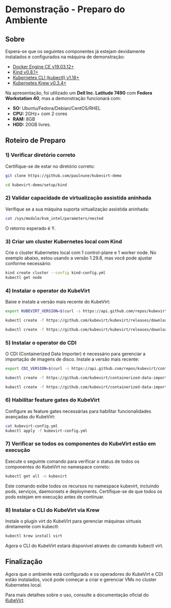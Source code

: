 # Demonstração - Preparo do Ambiente

## Sobre

Espera-se que os seguintes componentes já estejam devidamente instalados e configurados na máquina de demonstração:

- [Docker Engine CE v19.03.12+](https://docs.docker.com/get-docker/)
- [Kind v0.8.1+](https://kind.sigs.k8s.io/docs/user/quick-start/)
- [Kubernetes CLI (kubectl) v1.18+](https://kubernetes.io/docs/tasks/tools/install-kubectl/)
- [Kubernetes Krew v0.3.4+](https://krew.sigs.k8s.io/docs/user-guide/setup/install/)

Na apresentação, foi utilizado um **Dell Inc. Latitude 7490** com **Fedora Workstation 40**, mas a demonstração funcionará com:

- **SO:** Ubuntu/Fedora/Debian/CentOS/RHEL
- **CPU:** 2GHz+ com 2 cores
- **RAM:** 8GB
- **HDD:** 20GB livres.

## Roteiro de Preparo

### 1) Verificar diretório correto

Certifique-se de estar no diretório correto:

```bash
git clone https://github.com/paulnune/kubevirt-demo

cd kubevirt-demo/setup/kind
```
### 2) Validar capacidade de virtualização assistida aninhada

Verifique se a sua máquina suporta virtualização assistida aninhada:

```bash
cat /sys/module/kvm_intel/parameters/nested

```

O retorno esperado é Y.

### 3) Criar um cluster Kubernetes local com Kind

Crie o cluster Kubernetes local com 1 control-plane e 1 worker node. No exemplo abaixo, estou usando a versão 1.29.8, mas você pode ajustar conforme necessário:

```bash
kind create cluster --config kind-config.yml
kubectl get node

```

### 4) Instalar o operator do KubeVirt

Baixe e instale a versão mais recente do KubeVirt:

```bash
export KUBEVIRT_VERSION=$(curl -s https://api.github.com/repos/kubevirt/kubevirt/releases/latest | grep '"tag_name":' | awk -F'"' '{print $4}')

kubectl create -f https://github.com/kubevirt/kubevirt/releases/download/${KUBEVIRT_VERSION}/kubevirt-operator.yaml

kubectl create -f https://github.com/kubevirt/kubevirt/releases/download/${KUBEVIRT_VERSION}/kubevirt-cr.yaml
```

### 5) Instalar o operator do CDI

O CDI (Containerized Data Importer) é necessário para gerenciar a importação de imagens de disco. Instale a versão mais recente:

```bash
export CDI_VERSION=$(curl -s https://api.github.com/repos/kubevirt/containerized-data-importer/releases/latest | grep '"tag_name":' | awk -F'"' '{print $4}')

kubectl create -f https://github.com/kubevirt/containerized-data-importer/releases/download/$CDI_VERSION/cdi-operator.yaml

kubectl create -f https://github.com/kubevirt/containerized-data-importer/releases/download/$CDI_VERSION/cdi-cr.yaml

```
### 6) Habilitar feature gates do KubeVirt

Configure as feature gates necessárias para habilitar funcionalidades avançadas do KubeVirt:

```bash
cat kubevirt-config.yml
kubectl apply -f kubevirt-config.yml

```

### 7) Verificar se todos os componentes do KubeVirt estão em execução

Execute o seguinte comando para verificar o status de todos os componentes do KubeVirt no namespace correto:

```bash
kubectl get all -n kubevirt

```

Este comando exibe todos os recursos no namespace kubevirt, incluindo pods, serviços, daemonsets e deployments. Certifique-se de que todos os pods estejam em execução antes de continuar.

### 8) Instalar o CLI do KubeVirt via Krew

Instale o plugin virt do KubeVirt para gerenciar máquinas virtuais diretamente com kubectl:

```bash
kubectl krew install virt

```

Agora o CLI do KubeVirt estará disponível através do comando kubectl virt.

## Finalização

Agora que o ambiente está configurado e os operadores do KubeVirt e CDI estão instalados, você pode começar a criar e gerenciar VMs no cluster Kubernetes local.

Para mais detalhes sobre o uso, consulte a documentação oficial do [KubeVirt](https://kubevirt.io/user-guide/).

